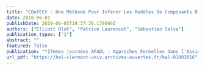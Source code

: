 ```yaml
---
title: "COnfECt : Une Méthode Pour Inférer Les Modèles De Composants D'un Système"
date: 2018-06-01
publishDate: 2019-06-05T19:37:36.178666Z
authors: ["Elliott Blot", "Patrice Laurencot", "Sébastien Salva"]
publication_types: ["1"]
abstract: ""
featured: false
publication: "*17èmes journées AFADL : Approches Formelles dans l'Assistance au Développement de Logiciels*"
url_pdf: "https://hal-clermont-univ.archives-ouvertes.fr/hal-01803916"
---
```


